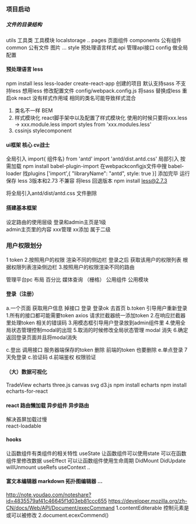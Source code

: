 ###  项目启动
##### 文件的目录结构
utils 工具类 工具模块  localstorage ..
pages 页面组件
components 公有组件
common 公有文件 图片 ...
style  预处理语言样式
api   管理api接口
config 做全局配置

####  预处理语言 less 
npm install less less-loader
create-react-app 创建的项目 默认支持sass 不支持less 想用less 修改配置文件
config/webpack.config.js  将sass 替换成less
重启ok
react 没有样式作用域 相同的类名可能导致样式混合
1. 类名不一样  BEM
2. 样式模块化 
    react脚手架中以及配置了样式模块化 使用的时候只要将xxx.less -> xxx.module.less
    import styles from 'xxx.modules.less'
    <div className={styles.className}>
3. cssinjs  stylecomponent

#### ui框架  核心 cv战士
全局引入
import{ 组件名} from 'antd'
import 'antd/dist.antd.css'
局部引入 按需加载
npm install babel-plugin-import 
在webpackconfigjs文件中搜 babel-loader  找plugins
['import',{ "libraryName": "antd", style: true }]
添加完毕 运行保存 less 3版本和2.73 不兼容
将less 回退版本 npm install  less@2.7.3

将全局引入antd/dist/antd.css 文件删除

#### 搭建基本框架
设定路由的使用层级
登录和admin主页是1级  
admin主页里的内容 xxx管理 xx添加  属于二级

###  用户权限划分
1 token
2.按照用户的权限 渲染不同的侧边栏
  登录之后 获取该用户的权限列表 根据权限列表渲染侧边栏
3.按照用户的权限渲染不同的路由

管理平台pc
布局 百分比  媒体查询  （栅格） 
公用组件
公用模块

#### 登录（注册）
a.一个页面 获取用户信息 掉接口 登录 登录ok 去首页
b.token 
   引导用户重新登录
  1.所有的接口都可能需要token axios 请求拦截器统一添加token
  2.在响应拦截器里处理token 相关的错误码
  3.用模态框引导用户登录放到admin组件里
  4.使用全局状态管理控制modal的出现
  5.取消的时候修改全局状态管理 modal 消失
  6.确定 返回登录页面并且将modal消失

c.登出  调用接口 服务器端保存的token 删除 前端的token 也要删除
e.单点登录  7天免登录
c.验证码
d.前端鉴权  权限验证

#### （大）数据可视化
TradeView 
echarts
three.js
canvas 
svg
d3.js
npm install  echarts 
npm install  echarts-for-react

#### react 路由懒加载  异步组件 异步路由
解决首屏加载过慢    
react-loadable 

#### hooks
让函数组件有类组件的相关特性
useState  让函数组件可以使用state 可以在函数组件里修改数据
useEffect 可以让函数组件使用生命周期  DidMount  DidUpdate  willUnmount
useRefs 
useContext
..
#### 富文本编辑器  markdown 拓扑图编辑器 ...
http://note.youdao.com/noteshare?id=4835579af41c46645f1d03eb81ccc655
https://developer.mozilla.org/zh-CN/docs/Web/API/Document/execCommand
1.contentEditerable  控制元素是或可以被修改
2.document.ecexCommend()
